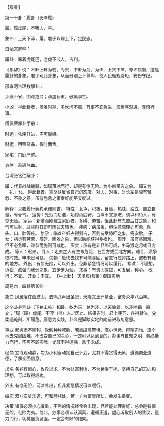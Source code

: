【履卦】

第一十卦：履卦（天泽履）

履。履虎尾，不咥人，亨。

象曰：上天下泽，履。君子以辨上下，定民志。

白话文解释：

履卦：踩着虎尾巴，老虎不咬人，吉利。

《象辞》说：本卦上卦为乾，为天，下卦为兑，为泽，上天下泽，尊卑显别，这是履卦的卦象。君子观此卦象，从而分别上下尊卑，使人民循规蹈矩，安份守纪。

邵雍河洛理数解卦：

步履不安，困难危险；谦虚自重，敬慎事主。

小凶：得此卦者，困难时期，多坎坷不顺，万事不宜急进，须循序渐进，谨慎行事。

傅佩荣解卦手册：

时运：依序升进，不可攀缘。

财运：明察货品，待时而售。

家宅：门庭严整。

身体：疏通气血。

台湾张铭仁解卦：

履：代表战战兢兢、如履薄冰而行，却是有惊无险。为小凶带吉之象。 履又为「礼」也。 得此卦者，需尽快反省自己的态度，对人、对事、对长辈是否有轻忽、不敬之意。虽有危急之事幸好能平安度过。

解释：只要履行契约承诺则吉。
特性：竞争，积极，冒险，热枕，独立，自立自强，有骨气。
运势：先劳而后逸，始惊而后安，百事不宜急进，须以和待人，有惊无险。
家运：新婚而刚建立家庭者，多碍、劳苦。但此卦有先苦后甘之象，和气可生财，过些时日即可雨过天晴也。
疾病：病虽重，但注意调理亦可愈，防头、口、肺等疾。
胎孕：临盆产妇占得则吉，否则有受惊吓之象，需安胎。
子女：初运有劳苦，障碍、困难之象，但以后能获得幸福也。
周转：虽有些困难，但不必急躁，谦恭而施则可成也。
买卖：虽有是非但终可成，牛马猴之月或日方成。
等人：迟来。
寻人：走失之人有生命危险，在西方或西北方向，难寻，须争取时效。申未日可见。
失物：赶快去找有可能寻回，留意行过的路上，或者有鞋的地方。
外出：有惊无险，可以外出，但非紧急情况可以缓行。
考试：不理想。
诉讼：敌强而我弱之象，宜步步为营。
求事：有贵人提拔，可发展，称心。
改行：不宜。
开业：不宜。
【中上卦】 天泽履(履卦) 脚踏实地

周易六十四卦第10卦

象曰 凤凰落在西歧山，去鸣几声出圣贤，天降文王开基业，富贵荣华八百年。

这个卦是异卦（下兑上乾）相叠，乾为天；兑为泽，以天喻君，以泽喻民，原文：“履（踩）虎尾、不咥（咬）人。”因此，结果吉利。君上民下，各得其位。兑柔遇乾刚，所履危。履意为实践，卦义是脚踏实地的向前进取的意思。

事业 起初很不顺利，受到种种威胁，若能提高警惕，谨小慎微，脚踏实地，逐个地去克服困难，不改变自己的决心，一定可以达到目的。办事有自知之明，务必量力而行，不可不顾实际，尤其不得逞强，急于求成。

经商 宜待观动静，勿为小利而动摇自己计划，尤其不得贪得无厌，遵循商业道德，了解全面信息。

求名 务必有恒心，孜孜以求，不为财富利诱，不为世俗干扰，坚持自己的志向和理想，可以取得成功。

外出 有惊无险，可以外出，但非紧急情况可以缓行。

婚恋 双方安贫乐道，可和睦相处，若一方为富贵所动，会发生婚变。

决策 诸事必须小心慎重，不利的情况经常会出现，但若能处理得好，总会是有惊无险，化险为夷。为此，办事必须认认真真，遵循正道，虚心听取别人的建议，量力而行，切莫自负逞强，一定会有好的结果。
